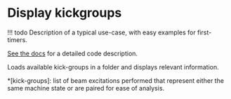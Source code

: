 # Display kickgroups

!!! todo
    Description of a typical use-case, with easy examples for first-timers.

[See the docs][documentation] for a detailed code description.

Loads available kick-groups in a folder and displays relevant information.

*[kick-groups]: list of beam excitations performed that represent either the same machine state or are paired for ease of analysis.

[documentation]: https://pylhc.github.io/PyLHC/index.html
